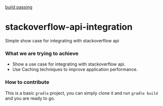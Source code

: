 [build passing](https://raw.githubusercontent.com/dwyl/repo-badges/master/highresPNGs/build-passing.png)
# stackoverflow-api-integration
Simple show case for integrating with stackoverflow api

### What we are trying to achieve
- Show a use case for integrating with stackoverflow api.
- Use Caching techniques to improve application performance.

### How to contribute
This is a basic ``gradle`` project, you can simply clone it and run
``gradle build`` and you are ready to go.